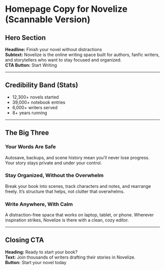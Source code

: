 # Homepage Copy for Novelize (Scannable Version)

## Hero Section
**Headline:** Finish your novel without distractions  
**Subtext:** Novelize is the online writing space built for authors, fanfic writers, and storytellers who want to stay focused and organized.  
**CTA Button:** Start Writing  

---

## Credibility Band (Stats)
- 12,300+ novels started  
- 39,000+ notebook entries  
- 6,000+ writers served
- 8+ years running  

---

## The Big Three

### Your Words Are Safe
Autosave, backups, and scene history mean you’ll never lose progress. Your story stays private and under your control.

### Stay Organized, Without the Overwhelm
Break your book into scenes, track characters and notes, and rearrange freely. It’s structure that helps, not clutter that overwhelms.

### Write Anywhere, With Calm
A distraction-free space that works on laptop, tablet, or phone. Wherever inspiration strikes, Novelize is there with a clean, cozy editor.

---

## Closing CTA

**Heading:** Ready to start your book?  
**Text:** Join thousands of writers drafting their stories in Novelize.  
**Button:** Start your novel today